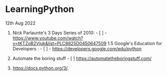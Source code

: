 # LearningPython

12th Aug 2022

1. Nick Parlaunte's 3 Days Series of 2010:  - [ ] - https://www.youtube.com/watch?v=tKTZoB2Vjuk&list=PLC8825D0450647509
1.5 Google's Education for Developers : - [ ] - https://developers.google.com/edu/python

2. Automate the boring stuff - [ ] https://automatetheboringstuff.com/
3. https://docs.python.org/3/. 

